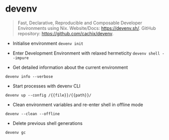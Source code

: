 # devenv

> Fast, Declarative, Reproducible and Composable Developer Environments using Nix.
> Website/Docs: <https://devenv.sh/>. GitHub repository: <https://github.com/cachix/devenv>.

- Initialise environment
`devenv init`

- Enter Development Environment with relaxed hermeticity
`devenv shell --impure`

- Get detailed information about the current environment

`devenv info --verbose`

- Start processes with devenv CLI

`devenv up --config /{{file}}/{{path}}/`

- Clean environment variables and re-enter shell in offline mode

`devenv --clean --offline`

- Delete previous shell generations

`devenv gc`